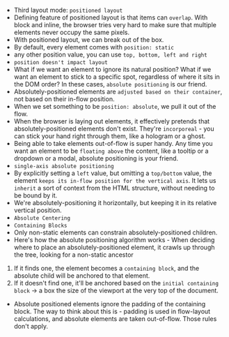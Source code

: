 - Third layout mode: `positioned layout`
- Defining feature of positioned layout is that items can `overlap`. With block and inline, the browser tries very hard to make sure that multiple elements never occupy the same pixels. 
- With positioned layout, we can break out of the box.
- By default, every element comes with `position: static`
- any other position value, you can use `top, bottom, left and right`
- `position doesn't impact layout`
- What if we want an element to ignore its natural position? What if we want an element to stick to a specific spot, regardless of where it sits in the DOM order? In these cases, `absolute positioning` is our friend.
- Absolutely-positioned elements are `adjusted based on their container`, not based on their in-flow position.
- When we set something to be `position: absolute`, we pull it out of the flow.
- When the browser is laying out elements, it effectively pretends that absolutely-positioned elements don't exist. They're `incorporeal` - you can stick your hand right through them, like a hologram or a ghost.
- Being able to take elements out-of-flow is super handy. Any time you want an element to be `floating above` the content, like a tooltip or a dropdown or a modal, absolute positioning is your friend.
- `single-axis absolute positioning`
- By explicitly setting a `left` value, but omitting a `top/bottom` value, the element `keeps its in-flow position for the vertical axis`. It lets us `inherit` a sort of context from the HTML structure, without needing to be bound by it.
- We're absolutely-positioning it horizontally, but keeping it in its relative vertical position.
- `Absolute Centering`
- `Containing Blocks`
- Only non-static elements can constrain absolutely-positioned children.
- Here's how the absolute positioning algorithm works - When deciding where to place an absolutely-positioned element, it crawls up through the tree, looking for a non-static ancestor
1. If it finds one, the element becomes a `containing block`, and the absolute child will be anchored to that element.
2. If it doesn't find one, it'll be anchored based on the `initial containing block` -> a box the size of the viewport at the very top of the document.
- Absolute positioned elements ignore the padding of the containing block. The way to think about this is - padding is used in flow-layout calculations, and absolute elements are taken out-of-flow. Those rules don't apply.

